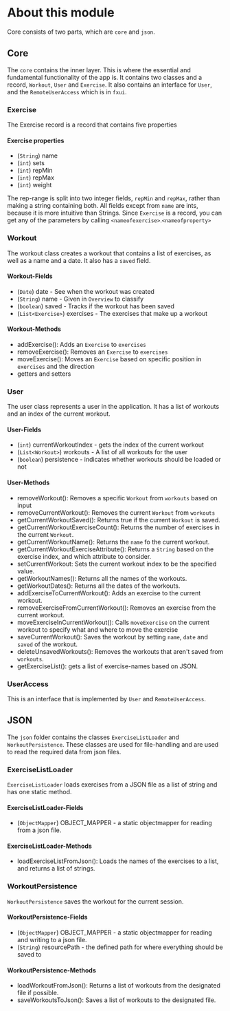 # About this module

Core consists of two parts, which are `core` and `json`.

## Core

The `core` contains the inner layer. This is where the essential and fundamental functionality of the app is. It contains two classes and a record, `Workout`, `User` and `Exercise`. It also contains an interface for `User`, and the `RemoteUserAccess` which is in `fxui`.

### Exercise

The Exercise record is a record that contains five properties

#### Exercise properties

- (`String`) name
- (`int`) sets
- (`int`) repMin
- (`int`) repMax
- (`int`) weight

The rep-range is split into two integer fields, `repMin` and `repMax`, rather than making a string containing both.
All fields except from `name` are ints, because it is more intuitive than Strings.
Since `Exercise` is a record, you can get any of the parameters by calling `<nameofexercise>`.`<nameofproperty>`

### Workout

The workout class creates a workout that contains a list of exercises, as well as a name and a date. It also has a `saved` field.

#### Workout-Fields

- (`Date`) date - See when the workout was created
- (`String`) name - Given in `Overview` to classify
- (`boolean`) saved - Tracks if the workout has been saved
- (`List<Exercise>`) exercises - The exercises that make up a workout

#### Workout-Methods

- addExercise(): Adds an `Exercise` to `exercises`
- removeExercise(): Removes an `Exercise` to `exercises`
- moveExercise(): Moves an `Exercise` based on specific position in `exercises` and the direction
- getters and setters

### User

The user class represents a user in the application. It has a list of workouts and an index of the current workout.

#### User-Fields

- (`int`) currentWorkoutIndex - gets the index of the current workout
- (`List<Workout>`) workouts - A list of all workouts for the user
- (`boolean`) persistence - indicates whether workouts should be loaded or not

#### User-Methods

- removeWorkout(): Removes a specific `Workout` from `workouts` based on input
- removeCurrentWorkout(): Removes the current `Workout` from `workouts`
- getCurrentWorkoutSaved(): Returns true if the current `Workout` is saved.
- getCurrentWorkoutExerciseCount(): Returns the number of exercises in the current `Workout`.
- getCurrentWorkoutName(): Returns the `name` fo the current workout.
- getCurrentWorkoutExerciseAttribute(): Returns a `String` based on the exercise index, and which attribute to consider.
- setCurrentWorkout: Sets the current workout index to be the specified value.
- getWorkoutNames(): Returns all the names of the workouts.
- getWorkoutDates(): Returns all the dates of the workouts.
- addExerciseToCurrentWorkout(): Adds an exercise to the current workout.
- removeExerciseFromCurrentWorkout(): Removes an exercise from the current workout.
- moveExerciseInCurrentWorkout(): Calls `moveExercise` on the current workout to specify what and where to move the exercise
- saveCurrentWorkout(): Saves the workout by setting `name`, `date` and `saved` of the workout.
- deleteUnsavedWorkouts(): Removes the workouts that aren't saved from `workouts`.
- getExerciseList(): gets a list of exercise-names based on JSON.

### UserAccess

This is an interface that is implemented by `User` and `RemoteUserAccess`.

## JSON

The `json` folder contains the classes `ExerciseListLoader` and `WorkoutPersistence`. These classes are used for file-handling and are used to read the required data from json files.


### ExerciseListLoader

`ExerciseListLoader` loads exercises from a JSON file as a list of string and has one static method.

#### ExerciseListLoader-Fields
- (`ObjectMapper`) OBJECT_MAPPER - a static objectmapper for reading from a json file.

#### ExerciseListLoader-Methods

- loadExerciseListFromJson(): Loads the names of the exercises to a list, and returns a list of strings.

### WorkoutPersistence

`WorkoutPersistence` saves the workout for the current session.

#### WorkoutPersistence-Fields

- (`ObjectMapper`) OBJECT_MAPPER - a static objectmapper for reading and writing to a json file.
- (`String`) resourcePath - the defined path for where everything should be saved to

#### WorkoutPersistence-Methods

- loadWorkoutFromJson(): Returns a list of workouts from the designated file if possible.
- saveWorkoutsToJson(): Saves a list of workouts to the designated file.